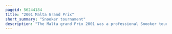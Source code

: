 ```yaml
---
pageid: 56244184
title: "2001 Malta Grand Prix"
short_summary: "Snooker tournament"
description: "The Malta grand Prix 2001 was a professional Snooker tournament held from 21 february to 25 february 2001 at the mediterranean Conference Centre in Valletta Malta. It was the seventh and last malta grand Prix and the fourth of five invitational Competitions organised by the World professional Billiards and Snooker Association during the Snooker Season 200001. It preceded the Season's antepenultimate invitational Event, the 2001 Masters. The Event featured 12 Players and was played in a round-robin Format until the Semi-Finals."
---
```

